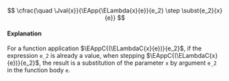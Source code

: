$$
\cfrac{\quad \Jval{x}}{\EApp{\ELambda{x}{e}}{e_2} \step \subst{e_2}{x}{e}}
$$

#### Explanation
For a function application $\EAppC{(\ELambdaC{x}{e})}{e_2}$,
if the expression `e_2` is already a value,
when stepping $\EAppC{(\ELambdaC{x}{e})}{e_2}$,
the result is a substitution of the parameter `x` by argument `e_2` in the function body `e`.